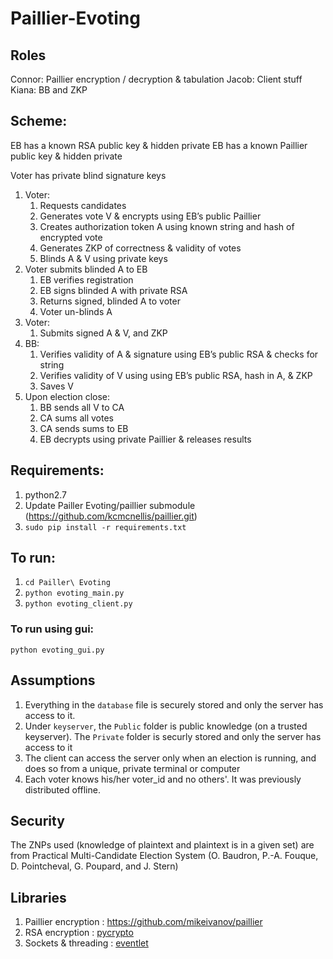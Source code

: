 # Paillier-Evoting

## Roles
Connor: Paillier encryption / decryption & tabulation
Jacob: Client stuff
Kiana: BB and ZKP


## Scheme:
EB has a known RSA public key & hidden private
EB has a known Paillier public key & hidden private


Voter has private blind signature keys


1. Voter:
   1. Requests candidates
   2. Generates vote V & encrypts using EB’s public Paillier
   3. Creates authorization token A using known string and hash of encrypted vote
   4. Generates ZKP of correctness & validity of votes
   5. Blinds A & V using private keys
1. Voter submits blinded A to EB
   1. EB verifies registration
   2. EB signs blinded A with private RSA
   3. Returns signed, blinded A to voter
   4. Voter un-blinds A
1. Voter:
   1. Submits signed A & V, and ZKP
1. BB:
   1. Verifies validity of A & signature using EB’s public RSA & checks for string
   2. Verifies validity of V using using EB’s public RSA, hash in A, & ZKP
   3. Saves V
1. Upon election close:
   1. BB sends all V to CA
   2. CA sums all votes
   3. CA sends sums to EB
   4. EB decrypts using private Paillier & releases results

## Requirements:
1. python2.7
2. Update Pailler Evoting/paillier submodule (https://github.com/kcmcnellis/paillier.git)
3. ```sudo pip install -r requirements.txt```

## To run:
1. ```cd Pailler\ Evoting```
2. ```python evoting_main.py```
3. ```python evoting_client.py```

### To run using gui:
```python evoting_gui.py```

## Assumptions
1. Everything in the `database` file is securely stored and only the server has access to it.
2. Under `keyserver`, the `Public` folder is public knowledge (on a trusted keyserver). The `Private` folder is securly stored and only the server has access to it
3. The client can access the server only when an election is running, and does so from a unique, private terminal or computer
4. Each voter knows his/her voter_id and no others'. It was previously distributed offline.

## Security
The ZNPs used (knowledge of plaintext and plaintext is in a given set) are from Practical Multi-Candidate Election System (O. Baudron, P.-A. Fouque, D. Pointcheval, G. Poupard, and J. Stern)

## Libraries
1. Paillier encryption : https://github.com/mikeivanov/paillier
2. RSA encryption : [pycrypto](https://www.dlitz.net/software/pycrypto/)
3. Sockets & threading : [eventlet](http://eventlet.net/)
